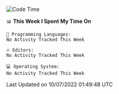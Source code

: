 <!--START_SECTION:waka-->
![Code Time](http://img.shields.io/badge/Code%20Time-92%20hrs%2055%20mins-blue)

📊 **This Week I Spent My Time On** 

```text
💬 Programming Languages: 
No Activity Tracked This Week

🔥 Editors: 
No Activity Tracked This Week

💻 Operating System: 
No Activity Tracked This Week

```


 Last Updated on 10/07/2022 01:49:48 UTC
<!--END_SECTION:waka-->
